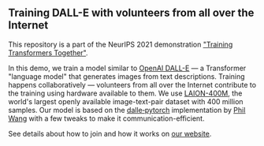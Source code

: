 ## Training DALL-E with volunteers from all over the Internet

<p class="mb-2">
This repository is a part of the NeurIPS 2021 demonstration <u><a href="https://training-transformers-together.github.io/">"Training Transformers Together"</a></u>.
  </p>
<p class="mb-2">
In this demo, we train a model similar to <u><a target="_blank" href="https://openai.com/blog/dall-e/">OpenAI DALL-E</a></u> —
a Transformer "language model" that generates images from text descriptions.
Training happens collaboratively — volunteers from all over the Internet contribute to the training using hardware available to them.
We use <u><a target="_blank" href="https://laion.ai/laion-400-open-dataset/">LAION-400M</a></u>,
the world's largest openly available image-text-pair dataset with 400 million samples. Our model is based on
the <u><a target="_blank" href="https://github.com/lucidrains/DALLE-pytorch">dalle‑pytorch</a></u> implementation
by <u><a target="_blank" href="https://github.com/lucidrains">Phil Wang</a></u> with a few tweaks to make it communication-efficient.
</p>
<p class="mb-2">
See details about how to join and how it works on <u><a target="_blank" href="https://training-transformers-together.github.io/">our website</a></u>.
</p>

